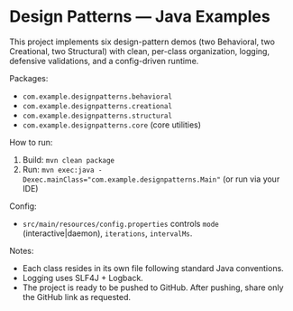 # Design Patterns — Java Examples

This project implements six design-pattern demos (two Behavioral, two Creational, two Structural)
with clean, per-class organization, logging, defensive validations, and a config-driven runtime.

Packages:
- `com.example.designpatterns.behavioral`
- `com.example.designpatterns.creational`
- `com.example.designpatterns.structural`
- `com.example.designpatterns.core` (core utilities)

How to run:
1. Build: `mvn clean package`
2. Run: `mvn exec:java -Dexec.mainClass="com.example.designpatterns.Main"` 
   (or run via your IDE)

Config:
- `src/main/resources/config.properties` controls `mode` (interactive|daemon), `iterations`, `intervalMs`.

Notes:
- Each class resides in its own file following standard Java conventions.
- Logging uses SLF4J + Logback.
- The project is ready to be pushed to GitHub. After pushing, share only the GitHub link as requested.
